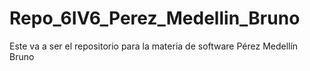 # Repo_6IV6_Perez_Medellin_Bruno
Este va a ser el repositorio para la materia de software Pérez Medellín Bruno